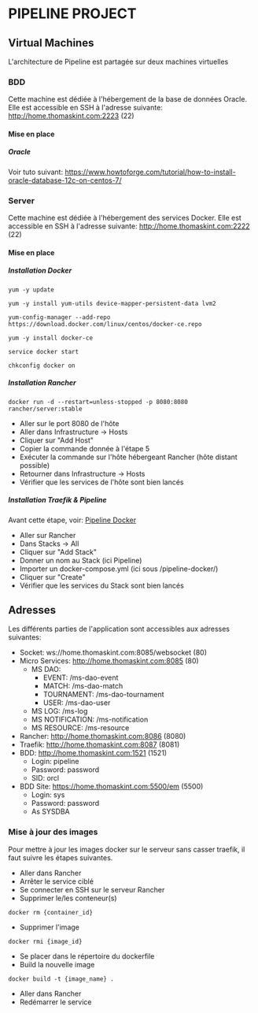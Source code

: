 # PIPELINE PROJECT

## Virtual Machines

L'architecture de Pipeline est partagée sur deux machines virtuelles

### BDD

Cette machine est dédiée à l'hébergement de la base de données Oracle. Elle est accessible en SSH à l'adresse suivante:
http://home.thomaskint.com:2223 (22)

#### Mise en place

##### Oracle

Voir tuto suivant:
https://www.howtoforge.com/tutorial/how-to-install-oracle-database-12c-on-centos-7/

### Server

Cette machine est dédiée à l'hébergement des services Docker. Elle est accessible en SSH à l'adresse suivante:
http://home.thomaskint.com:2222 (22)

#### Mise en place

##### Installation Docker

```
yum -y update

yum -y install yum-utils device-mapper-persistent-data lvm2

yum-config-manager --add-repo https://download.docker.com/linux/centos/docker-ce.repo

yum -y install docker-ce

service docker start

chkconfig docker on
```

##### Installation Rancher

```
docker run -d --restart=unless-stopped -p 8080:8080 rancher/server:stable
```

* Aller sur le port 8080 de l'hôte
* Aller dans Infrastructure -> Hosts
* Cliquer sur "Add Host"
* Copier la commande donnée à l'étape 5
* Exécuter la commande sur l'hôte hébergeant Rancher (hôte distant possible)
* Retourner dans Infrastructure -> Hosts
* Vérifier que les services de l'hôte sont bien lancés

##### Installation Traefik & Pipeline

Avant cette étape, voir:
[Pipeline Docker](https://github.com/tkint/Pipeline/tree/master/pipeline-docker#pipeline-docker)

* Aller sur Rancher
* Dans Stacks -> All
* Cliquer sur "Add Stack"
* Donner un nom au Stack (ici Pipeline)
* Importer un docker-compose.yml (ici sous /pipeline-docker/)
* Cliquer sur "Create"
* Vérifier que les services du Stack sont bien lancés

## Adresses

Les différents parties de l'application sont accessibles aux adresses suivantes:

* Socket: ws://home.thomaskint.com:8085/websocket (80)
* Micro Services: http://home.thomaskint.com:8085 (80)
  * MS DAO:
    * EVENT: /ms-dao-event
    * MATCH: /ms-dao-match
    * TOURNAMENT: /ms-dao-tournament
    * USER: /ms-dao-user
  * MS LOG: /ms-log
  * MS NOTIFICATION: /ms-notification
  * MS RESOURCE: /ms-resource
* Rancher: http://home.thomaskint.com:8086 (8080)
* Traefik: http://home.thomaskint.com:8087 (8081)
* BDD: http://home.thomaskint.com:1521 (1521)
  * Login: pipeline
  * Password: password
  * SID: orcl
* BDD Site: https://home.thomaskint.com:5500/em (5500)
  * Login: sys
  * Password: password
  * As SYSDBA

### Mise à jour des images

Pour mettre à jour les images docker sur le serveur sans casser traefik, il faut suivre les étapes suivantes.

* Aller dans Rancher
* Arrêter le service ciblé
* Se connecter en SSH sur le serveur Rancher
* Supprimer le/les conteneur(s)
```
docker rm {container_id}
```
* Supprimer l'image
```
docker rmi {image_id}
```
* Se placer dans le répertoire du dockerfile
* Build la nouvelle image
```
docker build -t {image_name} .
```
* Aller dans Rancher
* Redémarrer le service
